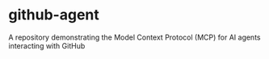 # github-agent
A repository demonstrating the Model Context Protocol (MCP) for AI agents interacting with GitHub
